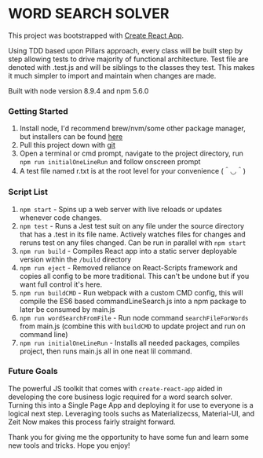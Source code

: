 # WORD SEARCH SOLVER
This project was bootstrapped with [Create React App](https://github.com/facebookincubator/create-react-app).

Using TDD based upon Pillars approach, every class will be built step by step allowing tests to drive majority of functional architecture. Test file are denoted with .test.js and will be siblings to the classes they test. This makes it much simpler to import and maintain when changes are made.

Built with node version 8.9.4 and npm 5.6.0 

### Getting Started
1. Install node, I'd recommend brew/nvm/some other package manager, but installers can be found [here](https://nodejs.org/en/download/)
2. Pull this project down with [git](https://git-scm.com/downloads)
3. Open a terminal or cmd prompt, navigate to the project directory, run `npm run initialOneLineRun` and follow onscreen prompt
4. A test file named r.txt is at the root level for your convenience (＾◡＾)

### Script List
1. `npm start` - Spins up a web server with live reloads or updates whenever code changes.
2. `npm test` - Runs a Jest test suit on any file under the source directory that has a .test in its file name. Actively watches files for changes and reruns test on any files changed. Can be run in parallel with `npm start`
3. `npm run build` - Compiles React app into a static server deployable version within the `/build` directory
4. `npm run eject` - Removed reliance on React-Scripts framework and copies all config to be more traditional. This can't be undone but if you want full control it's here.
5. `npm run buildCMD` - Run webpack with a custom CMD config, this will compile the ES6 based commandLineSearch.js into a npm package to later be consumed by main.js
6. `npm run wordSearchFromFile` - Run node command `searchFileForWords` from main.js (combine this with `buildCMD` to update project and run on command line)
7. `npm run initialOneLineRun` - Installs all needed packages, compiles project, then runs main.js all in one neat lil command.

### Future Goals
The powerful JS toolkit that comes with `create-react-app` aided in developing the core business logic required for a word search solver. Turning this into a Single Page App and deploying it for use to everyone is a logical next step. Leveraging tools suchs as Materializecss, Material-UI, and Zeit Now makes this process fairly straight forward. 

Thank you for giving me the opportunity to have some fun and learn some new tools and tricks. Hope you enjoy!